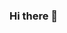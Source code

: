 ### Hi there 👋

<!--
**NatsCM/NatsCM** is a ✨ _special_ ✨ repository because its `README.md` (this file) appears on your GitHub profile.

![snake gif]
(https://github.com/NatsCM/NatsCM/blob/output/github-contribution-grid-snake.svg)

Here are some ideas to get you started:

- 🔭 I’m currently working on ...
- 🌱 I’m currently learning ...
- 👯 I’m looking to collaborate on ...
- 🤔 I’m looking for help with ...
- 💬 Ask me about ...
- 📫 How to reach me: ...
- 😄 Pronouns: ...
- ⚡ Fun fact: ...
-->


